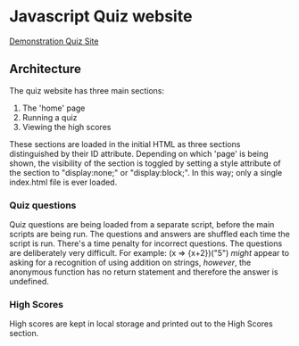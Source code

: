# Javascript Quiz website

[Demonstration Quiz Site](https://macoovacany.github.io/quizSite/)

## Architecture

The quiz website has three main sections:

1. The 'home' page
2. Running a quiz
3. Viewing the high scores


These sections are loaded in the initial HTML as three sections distinguished by their ID attribute. Depending on which 'page' is being shown, the visibility of the section is toggled by setting a style attribute of the section to "display:none;" or "display:block;". In this way; only a single index.html file is ever loaded.


### Quiz questions
Quiz questions are being loaded from a separate script, before the main scripts are being run.  The questions and answers  are shuffled each time the script is run.
There's a time penalty for incorrect questions. The questions are deliberately very difficult. For example:
(x => {x+2})("5") _might_ appear to asking for a recognition of using addition on strings, _however_, the anonymous function has no return statement and therefore the answer is undefined. 


### High Scores
High scores are kept in local storage and printed out to the High Scores section.
